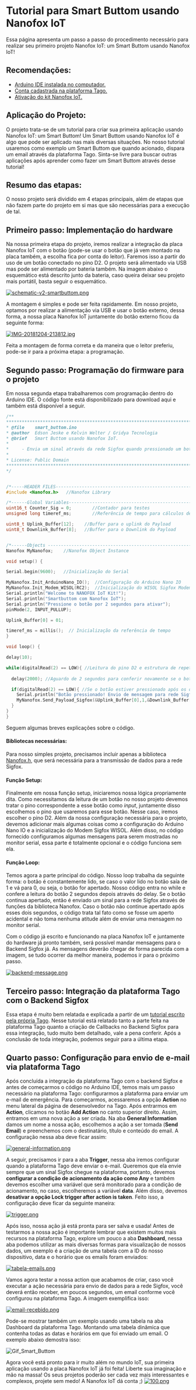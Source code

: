 # Tutorial para Smart Buttom usando Nanofox IoT

Essa página apresenta um passo a passo do procedimento necessário para realizar seu primeiro projeto Nanofox IoT: um Smart Buttom usando Nanofox IoT! 

## Recomendações:
- [Arduino IDE instalada no computador.](https://www.arduino.cc/en/Guide/HomePage)
- [Conta cadastrada na plataforma Tago.](https://tago.io/)
- [Ativação do kit Nanofox IoT.](https://github.com/Gridya/NANOFOX-Activate/blob/master/README.md)

## Aplicação do Projeto:
  O projeto trata-se de um tutorial para criar sua primeira aplicação usando Nanofox IoT: um Smart Buttom! Um Smart Buttom usando Nanofox IoT é algo que pode ser aplicado nas mais diversas situações. No nosso tutorial usaremos como exemplo um Smart Buttom que quando acionado, dispara um email através da plataforma Tago. Sinta-se livre para buscar outras aplicações após aprender como fazer um Smart Buttom através desse tutorial!

## Resumo das etapas:
  O nosso projeto será dividido em 4 etapas principais, além de etapas que não fazem parte do projeto em si mas que são necessárias para a execução de tal.
  
## Primeiro passo: Implementação do hardware
  Na nossa primeira etapa do projeto, iremos realizar a integração da placa Nanofox IoT com o botão (pode-se usar o botão que já vem montado na placa também, a escolha fica por conta do leitor). Faremos isso a partir do uso de um botão conectado no pino D2. O projeto será alimentado via USB mas pode ser alimentado por bateria também. Na imagem abaixo o esquemático está descrito junto da bateria, caso queira deixar seu projeto mais portátil, basta seguir o esquemático.
  
  [![schematic-v2-smartbuttom.png](https://i.postimg.cc/VvgvnBPj/schematic-v2-smartbuttom.png)](https://postimg.cc/FkfhQSRR "Esquemático Smart Buttom")
  
  A montagem é simples e pode ser feita rapidamente. Em nosso projeto, optamos por realizar a alimentação via USB e usar o botão externo, dessa forma, a nossa placa Nanofox IoT juntamente do botão externo ficou da seguinte forma:
  
  [![IMG-20181204-213812.jpg](https://i.postimg.cc/wjSjxBYH/IMG-20181204-213812.jpg)](https://postimg.cc/4YQgBs3F "Placa Nanofox IoT montada com antena e botão externo")
  
  Feita a montagem de forma correta e da maneira que o leitor preferiu, pode-se ir para a próxima etapa: a programação.
  
## Segundo passo: Programação do firmware para o projeto
  Em nossa segunda etapa trabalharemos com programação dentro do Arduino IDE. O código fonte está disponibilizado para download aqui e também está disponível a seguir.
  ```c++
/**
**************************************************************************************************
* @file    smart_buttom.ino
* @author  Edson Jeske e Kelvin Welter / Gridya Tecnologia
* @brief   Smart Buttom usando Nanofox IoT.
* 
*     - Envia um sinal através da rede Sigfox quando pressionado um botão por 2 segundos
*            
* License: Public Domain
**************************************************************************************************
*/


/*-----HEADER FILES--------------------------------------------------------------------------------*/
#include <Nanofox.h>   //Nanofox Library

/*------Global Variables---------------------------------------------------------------------------*/
uint16_t Counter_Sig = 0;        //Contador para testes
unsigned long timeref_ms;        //Referência de tempo para cálculos de atraso

uint8_t Uplink_Buffer[12];    //Buffer para o uplink do Payload
uint8_t Downlink_Buffer[8];   //Buffer para o Downlink do Payload


/*------Objects -----------------------------------------------------------------------------------*/
Nanofox MyNanofox;    //Nanofox Object Instance

void setup() {

Serial.begin(9600);   //Inicialização do Serial

MyNanofox.Init_ArduinoNano_IO();  //Configuração do Arduino Nano IO
MyNanofox.Init_Modem_WISOL(RC2);  //Inicialização do WISOL Sigfox Modem
Serial.println("Welcome to NANOFOX IoT Kit!");
Serial.println("Smartbuttom com Nanofox IoT");
Serial.println("Pressione o botão por 2 segundos para ativar");
pinMode(2, INPUT_PULLUP);

Uplink_Buffer[0] = 01;

timeref_ms = millis();  // Inicialização da referência de tempo
}

void loop() {

  delay(10);
  
  while(digitalRead(2) == LOW){ //Leitura do pino D2 e estrutura de repetição while para caso o botão seja pressionado
    
    delay(2000); //Aguardo de 2 segundos para conferir novamente se o botão está pressionado

    if(digitalRead(2) == LOW){ //Se o botão estiver pressionado após os dois segundos, a placa Nanofox IoT transmite sinal 
      Serial.println("Botão pressionado! Envio de mensagem para rede Sigfox iniciado.");  
      MyNanofox.Send_Payload_Sigfox(&Uplink_Buffer[0],1,&Downlink_Buffer[0],0);
    }
  }
}
  ```
  Seguem algumas breves explicações sobre o código.
  #### Bibliotecas necessárias:
  Para nosso simples projeto, precisamos incluir apenas a biblioteca [Nanofox.h](https://github.com/Gridya/nanofox), que será necessária para a transmissão de dados para a rede Sigfox.
  #### Função Setup:
  Finalmente em nossa função setup, iniciaremos nossa lógica propriamente dita. Como necessitamos da leitura de um botão no nosso projeto devemos tratar o pino correspondente a esse botão como *input*, juntamente disso escolhemos o pino que usaremos para esse botão. Nesse caso, iremos escolher o pino D2. 
Além da nossa configuração necessária para o projeto, devemos adicionar mais algumas coisas como a configuração do Arduino Nano IO e a inicialização do Modem Sigfox WISOL. Além disso, no código fornecido configuramos algumas mensagens para serem mostradas no monitor serial, essa parte é totalmente opcional e o código funciona sem ela.
  #### Função Loop: 
  Temos agora a parte principal do código. Nosso loop trabalha da seguinte forma: o botão é constantemente lido, se caso o valor lido no botão saía de 1 e vá para 0, ou seja, o botão for apertado. Nosso código entra no while e confere a leitura do botão 2 segundos depois através do delay. Se o botão continua apertado, então é enviado um sinal para a rede Sigfox através de funções da biblioteca Nanofox. Caso o botão não continue apertado após esses dois segundos, o código trata tal fato como se fosse um aperto acidental e não toma nenhuma atitude além de enviar uma mensagem no monitor serial. 
  
  Com o código já escrito e funcionando na placa Nanofox IoT e juntamente do hardware já pronto também, será possível mandar mensagens para o Backend Sigfox já. As mensagens deverão chegar de forma parecida com a imagem, se tudo ocorrer da melhor maneira, podemos ir para o próximo passo.
  
  [![backend-message.png](https://i.postimg.cc/q7kZ3sTG/backend-message.png)](https://postimg.cc/Xrz8MyXZ "Backend Sigfox com sinal recebido")
  
## Terceiro passo: Integração da plataforma Tago com o Backend Sigfox
  Essa etapa é muito bem relatada e explicada a partir de um [tutorial escrito pela própria Tago](https://tago.elevio.help/en/articles/33). Nesse tutorial está relatado tanto a parte feita na plataforma Tago quanto a criação de Callbacks no Backend Sigfox para essa integração, tudo muito bem detalhado, vale a pena conferir.
  Após a conclusão de toda integração, podemos seguir para a última etapa.
  
## Quarto passo: Configuração para envio de e-mail via plataforma Tago
  Após concluída a integração da plataforma Tago com o backend Sigfox e antes de começarmos o código no Arduino IDE, temos mais um passo necessário na plataforma Tago: configurarmos a plataforma para enviar um e-mail de emergência. Para começarmos, acessaremos a opção **Action** no menu lateral da página de desenvolvedor na Tago. Após entrarmos em **Action**, clicamos no botão **Add Action** no canto superior direito. Assim, entramos em uma nova ação a ser criada. Na aba **General Information** damos um nome a nossa ação, escolhemos a ação a ser tomada (**Send Email**) e preenchemos com o destinatário, título e conteúdo do email. A configuração nessa aba deve ficar assim:
  
  [![general-information.png](https://i.postimg.cc/kXxqs3F1/general-information.png)](https://postimg.cc/3dJsrqqm "Configuração da aba General Information")
  
  A seguir, precisamos ir para a aba **Trigger**, nessa aba iremos configurar quando a plataforma Tago deve enviar o e-mail. Queremos que ela envie sempre que um sinal Sigfox chegue na plataforma, portanto, devemos **configurar a condição de acionamento da ação como Any** e também devemos escolher uma variável que será monitorado para a condição de acionamento, no caso, escolheremos a variável **data**. Além disso, devemos **desativar a opção Lock trigger after action is taken**. Feito isso, a configuração deve ficar da seguinte maneira:
  
  [![trigger.png](https://i.postimg.cc/YCT6rzwG/trigger.png)](https://postimg.cc/XrcGxFq4 "Configuração da aba Trigger")
  
  Após isso, nossa ação já está pronta para ser salva e usada! Antes de testarmos a nossa ação é importante lembrar que existem muitos mais recursos na plataforma Tago, explore um pouco a aba **Dashboard**, nessa aba podemos utilizar as mais diversas formas para visualização de nossos dados, um exemplo é a criação de uma tabela com a ID do nosso dispositivo, data e o horário que os emails foram enviados:
  
  [![tabela-emails.png](https://i.postimg.cc/6QJ4jc3d/tabela-emails.png)](https://postimg.cc/4YP3nzpd "Tabela com ID, data e horário")
  
  Vamos agora testar a nossa action que acabamos de criar, caso você executar a ação necessária para envio de dados para a rede Sigfox, você deverá então receber, em poucos segundos, um email conforme você configurou na plataforma Tago. A imagem exemplifica isso:
  
  [![email-recebido.png](https://i.postimg.cc/tR3Nt0mX/email-recebido.png)](https://postimg.cc/4n3cs0gM "Email recebido!")
  
  Pode-se mostrar também um exemplo usando uma tabela na aba Dashboard da plataforma Tago. Montando uma tabela dinâmica que contenha todas as datas e horários em que foi enviado um email. O exemplo abaixo demostra isso:
  
  ![Gif_Smart_Buttom](https://media.giphy.com/media/kFezlCCsnJ4OiMOgvR/giphy.gif)
  
  Agora você está pronto para ir muito além no mundo IoT, sua primeira aplicação usando a placa Nanofox IoT já foi feita! Liberte sua imaginação e mão na massa! Os seus projetos poderão ser cada vez mais interessantes e complexos, projete sem medo! A Nanofox IoT dá conta ;)  [![100.png](https://i.postimg.cc/W1FnZdBy/100.png)](https://www.gridya.com.br/ "Gridya")

